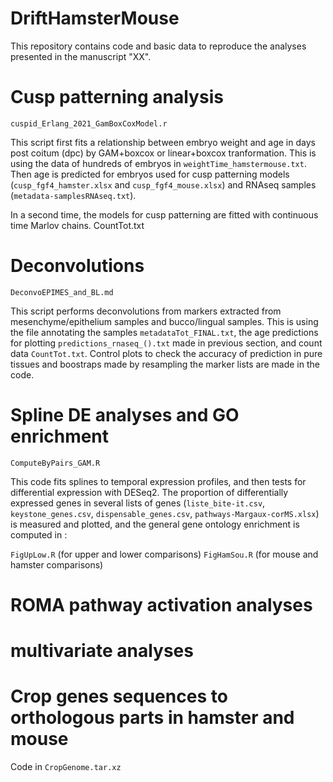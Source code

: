 # DriftHamsterMouse

This repository contains code and basic data to reproduce the analyses presented in the manuscript "XX".

# Cusp patterning analysis 

`cuspid_Erlang_2021_GamBoxCoxModel.r`

This script first fits a relationship between embryo weight and age in days post coitum (dpc) by GAM+boxcox or linear+boxcox tranformation. This is using the data of hundreds of embryos in `weightTime_hamstermouse.txt`. Then age is predicted for embryos used for cusp patterning models (`cusp_fgf4_hamster.xlsx` and `cusp_fgf4_mouse.xlsx`) and RNAseq samples (`metadata-samplesRNAseq.txt`). 

In a second time, the models for cusp patterning are fitted with continuous time Marlov chains.
CountTot.txt

# Deconvolutions 

`DeconvoEPIMES_and_BL.md`

This script performs deconvolutions from markers extracted from mesenchyme/epithelium samples and bucco/lingual samples.  This is using the file annotating the samples `metadataTot_FINAL.txt`, the age predictions for plotting `predictions_rnaseq_().txt` made in previous section, and count data `CountTot.txt`. 
Control plots to check the accuracy of prediction in pure tissues and boostraps made by resampling the marker lists are made in the code.


# Spline DE analyses and GO enrichment

`ComputeByPairs_GAM.R`

This code fits splines to temporal expression profiles, and then tests for differential expression with DESeq2. The proportion of differentially expressed genes in several lists of genes (`liste_bite-it.csv`, `keystone_genes.csv`, `dispensable_genes.csv`, `pathways-Margaux-corMS.xlsx`) is measured and plotted, and the general gene ontology enrichment is computed in :

`FigUpLow.R` (for upper and lower comparisons)
`FigHamSou.R` (for mouse and hamster comparisons)


# ROMA pathway activation analyses


# multivariate analyses



# Crop genes sequences to orthologous parts in hamster and mouse 

Code in `CropGenome.tar.xz`
